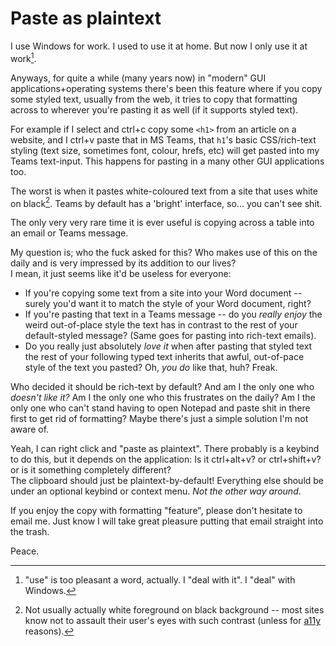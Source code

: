 # Paste as plaintext

I use Windows for work. I used to use it at home. But now I only use it at
work[^1].

[^1]: "use" is too pleasant a word, actually. I "deal with it". I "deal" with
      Windows.

Anyways, for quite a while (many years now) in "modern" GUI
applications+operating systems there's been this feature where if you copy some
styled text, usually from the web, it tries to copy that formatting across to
wherever you're pasting it as well (if it supports styled text). 

For example if I select and ctrl+c copy some `<h1>` from an article on a
website, and I ctrl+v paste that in MS Teams, that `h1`'s basic CSS/rich-text
styling (text size, sometimes font, colour, hrefs, etc) will get pasted into
my Teams text-input. This happens for pasting in a many other GUI applications
too.

The worst is when it pastes white-coloured text from a site that uses white on
black[^2]. Teams by default has a 'bright' interface, so... you can't see shit.

[^2]: Not usually actually white foreground on black background -- most sites
      know not to assault their user's eyes with such contrast (unless for
      [a11y](https://developer.mozilla.org/en-US/docs/Web/Accessibility)
      reasons).

The only very very rare time it is ever useful is copying across a table into
an email or Teams message.

My question is; who the fuck asked for this? Who makes use of this on the
daily and is very impressed by its addition to our lives?  
I mean, it just seems like it'd be useless for everyone:
 - If you're copying some text from a site into your Word document -- surely
   you'd want it to match the style of your Word document, right?
 - If you're pasting that text in a Teams message -- do you _really enjoy_ the
   weird out-of-place style the text has in contrast to the rest of your
   default-styled message? (Same goes for pasting into rich-text emails).
 - Do you really just absolutely _love it_ when after pasting that styled text
   the rest of your following typed text inherits that awful, out-of-pace
   style of the text you pasted? Oh, _you do_ like that, huh? Freak.

Who decided it should be rich-text by default? And am I the only one who
_doesn't like it?_ Am I the only one who this frustrates on the daily? Am I
the only one who can't stand having to open Notepad and paste shit in there
first to get rid of formatting? Maybe there's just a simple solution I'm not
aware of.

Yeah, I can right click and "paste as plaintext". There probably is a keybind 
to do this, but it depends on the application:
Is it ctrl+alt+v? or ctrl+shift+v? or is it something completely different?  
The clipboard should just be plaintext-by-default! Everything else
should be under an optional keybind or context menu. _Not the other way around_.

If you enjoy the copy with formatting "feature", please don't hesitate to email
me. Just know I will take great pleasure putting that email straight into the
trash.

Peace.
